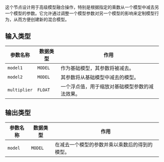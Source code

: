 
这个节点设计用于高级模型融合操作，特别是根据指定的乘数从一个模型中减去另一个模型的参数。它允许通过调整一个模型参数对另一个模型的影响来定制模型行为，从而方便创建新的混合模型。

## 输入类型
| 参数名称 | 数据类型 | 作用 |
| --- | --- | --- |
| `model1` | `MODEL` | 作为基础模型，其参数将被减去。 |
| `model2` | `MODEL` | 其参数将从基础模型中减去的模型。 |
| `multiplier` | `FLOAT` | 一个浮点值，用于缩放对基础模型参数的减法效果。 |

## 输出类型
| 参数名称 | 数据类型 | 作用 |
| --- | --- | --- |
| `model` | `MODEL` | 在减去一个模型的参数并乘以乘数后的得到的模型。 |